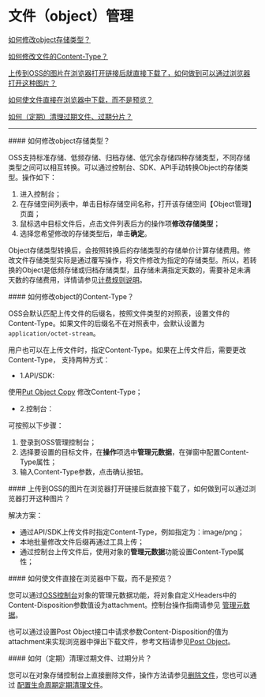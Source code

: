 # 文件（object）管理

[如何修改object存储类型？](Object-Management#user-content-1)

[如何修改文件的Content-Type？](Object-Management#user-content-2)

[上传到OSS的图片在浏览器打开链接后就直接下载了，如何做到可以通过浏览器打开这种图片？](Object-Management#user-content-3)

[如何使文件直接在浏览器中下载，而不是预览？](Object-Management#user-content-4)

[如何（定期）清理过期文件、过期分片？](Object-Management#user-content-5)

------

<div id="user-content-1"></div>
#### 如何修改object存储类型？

OSS支持标准存储、低频存储、归档存储、低冗余存储四种存储类型，不同存储类型之间可以相互转换。可以通过控制台、SDK、API手动转换Object的存储类型。操作如下：

1. 进入控制台；
2. 在存储空间列表中，单击目标存储空间名称，打开该存储空间【Object管理】页面；
3. 鼠标选中目标文件后，点击文件列表后方的操作项**修改存储类型**；
4. 选择您希望修改的存储类型后，单击**确定**。

Object存储类型转换后，会按照转换后的存储类型的存储单价计算存储费用。修改文件存储类型实际是通过覆写操作，将文件修改为指定的存储类型。所以，若转换的Object是低频存储或归档存储类型，且存储未满指定天数的，需要补足未满天数的存储费用，详情请参见[计费规则说明](https://docs.jdcloud.com/object-storage-service/billing-rules)。

<div id="user-content-2"></div>
#### 如何修改object的Content-Type？

OSS会默认匹配上传文件的后缀名，按照文件类型的对照表，设置文件的Content-Type。如果文件的后缀名不在对照表中，会默认设置为`application/octet-stream`。

用户也可以在上传文件时，指定Content-Type。如果在上传文件后，需要更改Content-Type， 支持两种方式：

- 1.API/SDK:

使用[Put Object Copy](https://docs.jdcloud.com/object-storage-service/put-object-copy-2) 修改Content-Type；

- 2.控制台：

可按照以下步骤：

1. 登录到OSS管理控制台；
2. 选择要设置的目标文件，在**操作**项选中**管理元数据**，在弹窗中配置Content-Type属性；
3. 输入Content-Type参数，点击确认按钮。

<div id="user-content-3"></div>
#### 上传到OSS的图片在浏览器打开链接后就直接下载了，如何做到可以通过浏览器打开这种图片？

解决方案：

- 通过API/SDK上传文件时指定Content-Type，例如指定为：image/png；
- 本地批量修改文件后缀再通过工具上传；
- 通过控制台上传文件后，使用对象的**管理元数据**功能设置Content-Type属性；

<div id="user-content-4"></div>
#### 如何使文件直接在浏览器中下载，而不是预览？

您可以通过[OSS控制台](https://oss-console.jdcloud.com/space)对象的管理元数据功能，将对象自定义Headers中的Content-Disposition参数值设为attachment。控制台操作指南请参见 [管理元数据](https://docs.jdcloud.com/object-storage-service/user-defined-metadata)。

也可以通过设置Post Object接口中请求参数Content-Disposition的值为attachment来实现浏览器中弹出下载文件，参考文档请参见[Post Object](https://docs.jdcloud.com/cn/object-storage-service/post-object-2)。

<div id="user-content-5"></div>
#### 如何（定期）清理过期文件、过期分片？

您可以在对象存储控制台上直接删除文件，操作方法请参见[删除文件](https://docs.jdcloud.com/object-storage-service/delete-object)，您也可以通过 [配置生命周期定期清理文件](https://docs.jdcloud.com/object-storage-service/delete-object)。